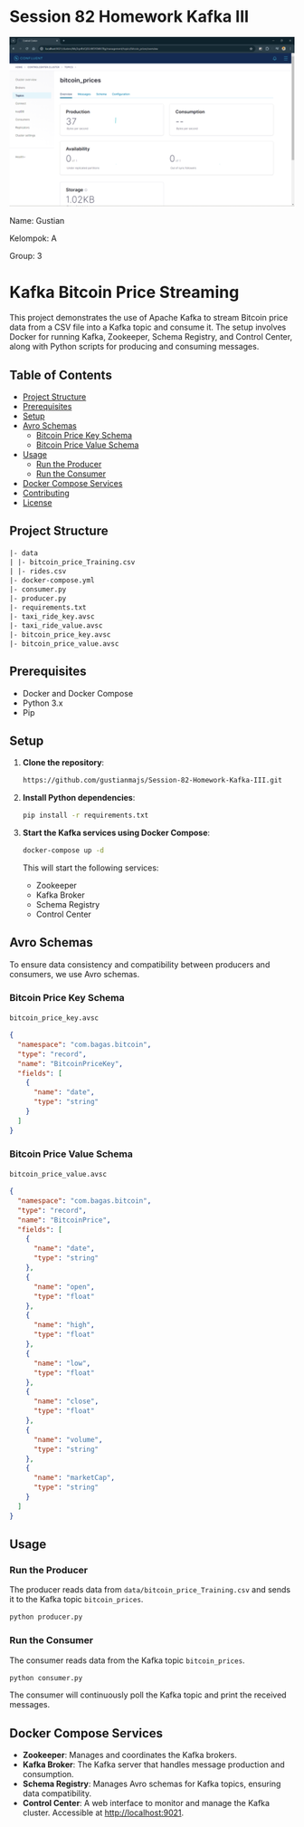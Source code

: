 # Session 82 Homework Kafka III

![alt text](<data/gb/Screenshot 2024-06-17 192156.png>)

Name: Gustian

Kelompok: A

Group: 3

# Kafka Bitcoin Price Streaming

This project demonstrates the use of Apache Kafka to stream Bitcoin price data from a CSV file into a Kafka topic and consume it. The setup involves Docker for running Kafka, Zookeeper, Schema Registry, and Control Center, along with Python scripts for producing and consuming messages.

## Table of Contents

- [Project Structure](#project-structure)
- [Prerequisites](#prerequisites)
- [Setup](#setup)
- [Avro Schemas](#avro-schemas)
  - [Bitcoin Price Key Schema](#bitcoin-price-key-schema)
  - [Bitcoin Price Value Schema](#bitcoin-price-value-schema)
- [Usage](#usage)
  - [Run the Producer](#run-the-producer)
  - [Run the Consumer](#run-the-consumer)
- [Docker Compose Services](#docker-compose-services)
- [Contributing](#contributing)
- [License](#license)

## Project Structure

```
|- data
| |- bitcoin_price_Training.csv
| |- rides.csv
|- docker-compose.yml
|- consumer.py
|- producer.py
|- requirements.txt
|- taxi_ride_key.avsc
|- taxi_ride_value.avsc
|- bitcoin_price_key.avsc
|- bitcoin_price_value.avsc
```

## Prerequisites

- Docker and Docker Compose
- Python 3.x
- Pip

## Setup

1. **Clone the repository**:

   ```bash
   https://github.com/gustianmajs/Session-82-Homework-Kafka-III.git
   ```

2. **Install Python dependencies**:

   ```bash
   pip install -r requirements.txt
   ```

3. **Start the Kafka services using Docker Compose**:

   ```bash
   docker-compose up -d
   ```

   This will start the following services:

   - Zookeeper
   - Kafka Broker
   - Schema Registry
   - Control Center

## Avro Schemas

To ensure data consistency and compatibility between producers and consumers, we use Avro schemas.

### Bitcoin Price Key Schema

`bitcoin_price_key.avsc`

```json
{
  "namespace": "com.bagas.bitcoin",
  "type": "record",
  "name": "BitcoinPriceKey",
  "fields": [
    {
      "name": "date",
      "type": "string"
    }
  ]
}
```

### Bitcoin Price Value Schema

`bitcoin_price_value.avsc`

```json
{
  "namespace": "com.bagas.bitcoin",
  "type": "record",
  "name": "BitcoinPrice",
  "fields": [
    {
      "name": "date",
      "type": "string"
    },
    {
      "name": "open",
      "type": "float"
    },
    {
      "name": "high",
      "type": "float"
    },
    {
      "name": "low",
      "type": "float"
    },
    {
      "name": "close",
      "type": "float"
    },
    {
      "name": "volume",
      "type": "string"
    },
    {
      "name": "marketCap",
      "type": "string"
    }
  ]
}
```

## Usage

### Run the Producer

The producer reads data from `data/bitcoin_price_Training.csv` and sends it to the Kafka topic `bitcoin_prices`.

```bash
python producer.py
```

### Run the Consumer

The consumer reads data from the Kafka topic `bitcoin_prices`.

```bash
python consumer.py
```

The consumer will continuously poll the Kafka topic and print the received messages.

## Docker Compose Services

- **Zookeeper**: Manages and coordinates the Kafka brokers.
- **Kafka Broker**: The Kafka server that handles message production and consumption.
- **Schema Registry**: Manages Avro schemas for Kafka topics, ensuring data compatibility.
- **Control Center**: A web interface to monitor and manage the Kafka cluster. Accessible at [http://localhost:9021](http://localhost:9021).
